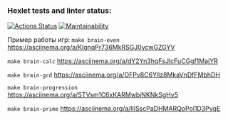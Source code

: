### Hexlet tests and linter status:
[![Actions Status](https://github.com/aldmarinka/php-project-45/actions/workflows/hexlet-check.yml/badge.svg)](https://github.com/aldmarinka/php-project-45/actions)
[![Maintainability](https://api.codeclimate.com/v1/badges/e166f5a2abbbf14798ee/maintainability)](https://codeclimate.com/github/aldmarinka/php-project-45/maintainability)

Пример работы игр:
```make brain-even```
https://asciinema.org/a/KlqnqPr736MkRSGJ0ycwGZGYV

```make brain-calc```
https://asciinema.org/a/dY2Yn3hqFsJlcFuCGgf1MajYR

```make brain-gcd```
https://asciinema.org/a/OFPv8C6Yllz8MkaVnDfFMbhDH

```make brain-progression```
https://asciinema.org/a/STVsm1C6xKARMwbjNKNkSgHv5

```make brain-prime```
https://asciinema.org/a/lIiSscPaDHMARQoPol1D3PvqE
